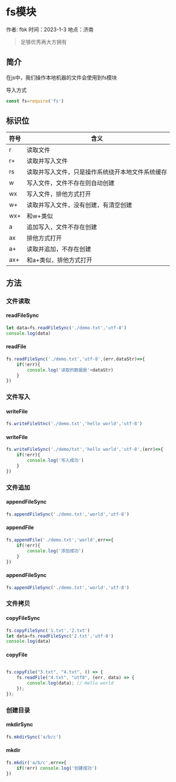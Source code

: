 # fs模块
作者: fbk
时间：2023-1-3
地点：济南
>足够优秀再大方拥有 

## 简介
在js中，我们操作本地机器的文件会使用到fs模块

导入方式
```js
const fs=require('fs')
```
## 标识位
| 符号 | 含义 |
| ---------- | --------------------------|
|r|读取文件|
|r+|读取并写入文件|
|rs|读取并写入文件，只是操作系统绕开本地文件系统缓存|
|w|写入文件，文件不存在则自动创建|
|wx|写入文件，排他方式打开|
|w+|读取并写入文件，没有创建，有清空创建|
|wx+|和w+类似|
|a|追加写入，文件不存在创建|
|ax|排他方式打开|
|a+|读取并追加，不存在创建|
|ax+|和a+类似，排他方式打开|

## 方法
### 文件读取
#### readFileSync
```js
let data=fs.readFileSync('./demo.txt','utf-8')
console.log(data)
```
#### readFile
```js
fs.readFileSync('./demo.txt','utf-8',(err,dataStr)=>{
    if(!err){
        console.log('读取的数据是'+dataStr)
    }
})
```
### 文件写入

#### writeFile
```js
fs.writeFileStnc('./demo.txt','hello world','utf-8')
```
#### writeFile
```js
fs.writeFileSync('./demo/txt','hello world','utf-8',(err)=>{
    if(!err){
        console.log('写入成功')
    }
})
```
### 文件追加
#### appendFileSync
```js
fs.appendFileSync('./demo.txt','world','utf-8')
```
#### appendFile
```js
fs,appendFile('./demo.txt','world',err=>{
    if(!err){
        console.log('添加成功')
    }
})
```
#### appendFileSync
```js
fs.appendFileSync('./demo.txt','world','utf-8')
```
### 文件拷贝
#### copyFileSync
```js
fs.copyFileSync('1.txt','2.txt')
let data=fs.readFileSync('2.txt','utf-8')
console.log(data)
```
#### copyFile
```js

fs.copyFile("3.txt", "4.txt", () => {
    fs.readFile("4.txt", "utf8", (err, data) => {
        console.log(data); // Hello world
    });
});
```
### 创建目录
#### mkdirSync
```js
fs.mkdirSync('a/b/c')

```
#### mkdir
```js
fs.mkdir('a/b/c',err=>{
    if(!err) console.log('创建成功')
})
```